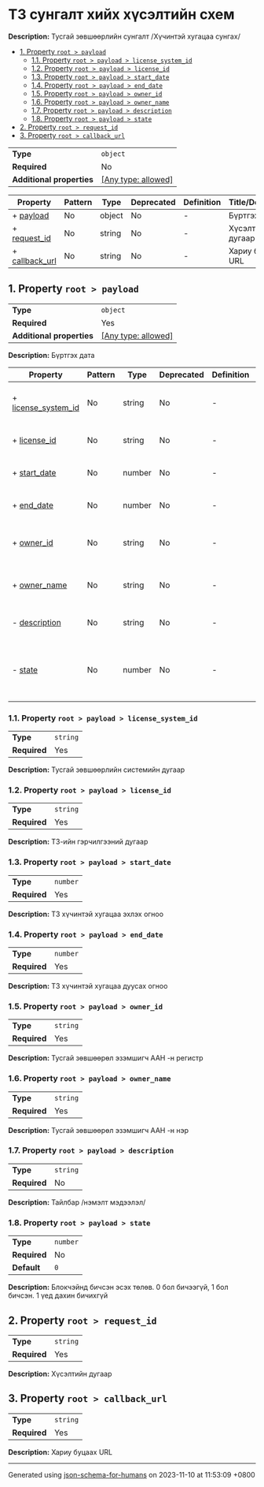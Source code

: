 # ТЗ сунгалт хийх хүсэлтийн схем

**Description:** Тусгай зөвшөөрлийн сунгалт /Хүчинтэй хугацаа сунгах/

- [1. Property `root > payload`](#payload)
  - [1.1. Property `root > payload > license_system_id`](#payload_license_system_id)
  - [1.2. Property `root > payload > license_id`](#payload_license_id)
  - [1.3. Property `root > payload > start_date`](#payload_start_date)
  - [1.4. Property `root > payload > end_date`](#payload_end_date)
  - [1.5. Property `root > payload > owner_id`](#payload_owner_id)
  - [1.6. Property `root > payload > owner_name`](#payload_owner_name)
  - [1.7. Property `root > payload > description`](#payload_description)
  - [1.8. Property `root > payload > state`](#payload_state)
- [2. Property `root > request_id`](#request_id)
- [3. Property `root > callback_url`](#callback_url)

|                           |                                                                           |
| ------------------------- | ------------------------------------------------------------------------- |
| **Type**                  | `object`                                                                  |
| **Required**              | No                                                                        |
| **Additional properties** | [[Any type: allowed]](# "Additional Properties of any type are allowed.") |


| Property                         | Pattern | Type   | Deprecated | Definition | Title/Description |
| -------------------------------- | ------- | ------ | ---------- | ---------- | ----------------- |
| + [payload](#payload )           | No      | object | No         | -          | Бүртгэх дата      |
| + [request_id](#request_id )     | No      | string | No         | -          | Хүсэлтийн дугаар  |
| + [callback_url](#callback_url ) | No      | string | No         | -          | Хариу буцаах URL  |

## <a name="payload"></a>1. Property `root > payload`

|                           |                                                                           |
| ------------------------- | ------------------------------------------------------------------------- |
| **Type**                  | `object`                                                                  |
| **Required**              | Yes                                                                       |
| **Additional properties** | [[Any type: allowed]](# "Additional Properties of any type are allowed.") |

**Description:** Бүртгэх дата

| Property                                           | Pattern | Type   | Deprecated | Definition | Title/Description                                                               |
| -------------------------------------------------- | ------- | ------ | ---------- | ---------- | ------------------------------------------------------------------------------- |
| + [license_system_id](#payload_license_system_id ) | No      | string | No         | -          | Тусгай зөвшөөрлийн системийн дугаар                                             |
| + [license_id](#payload_license_id )               | No      | string | No         | -          | ТЗ-ийн гэрчилгээний дугаар                                                      |
| + [start_date](#payload_start_date )               | No      | number | No         | -          | ТЗ хүчинтэй хугацаа эхлэх огноо                                                 |
| + [end_date](#payload_end_date )                   | No      | number | No         | -          | ТЗ хүчинтэй хугацаа дуусах огноо                                                |
| + [owner_id](#payload_owner_id )                   | No      | string | No         | -          | Тусгай зөвшөөрөл эзэмшигч ААН -н регистр                                        |
| + [owner_name](#payload_owner_name )               | No      | string | No         | -          | Тусгай зөвшөөрөл эзэмшигч ААН -н нэр                                            |
| - [description](#payload_description )             | No      | string | No         | -          | Тайлбар /нэмэлт мэдээлэл/                                                       |
| - [state](#payload_state )                         | No      | number | No         | -          | Блокчэйнд бичсэн эсэх төлөв. 0 бол бичээгүй, 1 бол бичсэн. 1 үед дахин бичихгүй |

### <a name="payload_license_system_id"></a>1.1. Property `root > payload > license_system_id`

|              |          |
| ------------ | -------- |
| **Type**     | `string` |
| **Required** | Yes      |

**Description:** Тусгай зөвшөөрлийн системийн дугаар

### <a name="payload_license_id"></a>1.2. Property `root > payload > license_id`

|              |          |
| ------------ | -------- |
| **Type**     | `string` |
| **Required** | Yes      |

**Description:** ТЗ-ийн гэрчилгээний дугаар

### <a name="payload_start_date"></a>1.3. Property `root > payload > start_date`

|              |          |
| ------------ | -------- |
| **Type**     | `number` |
| **Required** | Yes      |

**Description:** ТЗ хүчинтэй хугацаа эхлэх огноо

### <a name="payload_end_date"></a>1.4. Property `root > payload > end_date`

|              |          |
| ------------ | -------- |
| **Type**     | `number` |
| **Required** | Yes      |

**Description:** ТЗ хүчинтэй хугацаа дуусах огноо

### <a name="payload_owner_id"></a>1.5. Property `root > payload > owner_id`

|              |          |
| ------------ | -------- |
| **Type**     | `string` |
| **Required** | Yes      |

**Description:** Тусгай зөвшөөрөл эзэмшигч ААН -н регистр

### <a name="payload_owner_name"></a>1.6. Property `root > payload > owner_name`

|              |          |
| ------------ | -------- |
| **Type**     | `string` |
| **Required** | Yes      |

**Description:** Тусгай зөвшөөрөл эзэмшигч ААН -н нэр

### <a name="payload_description"></a>1.7. Property `root > payload > description`

|              |          |
| ------------ | -------- |
| **Type**     | `string` |
| **Required** | No       |

**Description:** Тайлбар /нэмэлт мэдээлэл/

### <a name="payload_state"></a>1.8. Property `root > payload > state`

|              |          |
| ------------ | -------- |
| **Type**     | `number` |
| **Required** | No       |
| **Default**  | `0`      |

**Description:** Блокчэйнд бичсэн эсэх төлөв. 0 бол бичээгүй, 1 бол бичсэн. 1 үед дахин бичихгүй

## <a name="request_id"></a>2. Property `root > request_id`

|              |          |
| ------------ | -------- |
| **Type**     | `string` |
| **Required** | Yes      |

**Description:** Хүсэлтийн дугаар

## <a name="callback_url"></a>3. Property `root > callback_url`

|              |          |
| ------------ | -------- |
| **Type**     | `string` |
| **Required** | Yes      |

**Description:** Хариу буцаах URL

----------------------------------------------------------------------------------------------------------------------------
Generated using [json-schema-for-humans](https://github.com/coveooss/json-schema-for-humans) on 2023-11-10 at 11:53:09 +0800

